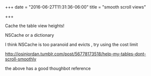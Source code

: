 +++
date = "2016-06-27T11:31:36-06:00"
title = "smooth scroll views"

+++

Cache the table view heights!

NSCache or a dictionary

I think NSCache is too paranoid and evicts , try using the cost limit

http://iosinjordan.tumblr.com/post/56778173518/help-my-tables-dont-scroll-smoothly

the above has a good thoughbot reference

